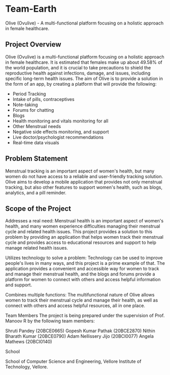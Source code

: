 
# Team-Earth
Olive (Ovulive) - A multi-functional platform focusing on a holistic approach in female healthcare.

## Project Overview

Olive (Ovulive) is a multi-functional platform focusing on a holistic approach in female healthcare. It is estimated that females make up about 49.58% of the world population, and it is crucial to take precautions to shield the reproductive health against infections, damage, and issues, including specific long-term health issues. The aim of Olive is to provide a solution in the form of an app, by creating a platform that will provide the following:

- Period Tracking
- Intake of pills, contraceptives
- Note-taking
- Forums for chatting
- Blogs
- Health monitoring and vitals monitoring for all
- Other Menstrual needs
- Negative side effects monitoring, and support
- Live doctor/psychologist recommendations
- Real-time data visuals

## Problem Statement

Menstrual tracking is an important aspect of women's health, but many women do not have access to a reliable and user-friendly tracking solution. Olive aims to develop a mobile application that provides not only menstrual tracking, but also other features to support women's health, such as blogs, analytics, and a pill reminder.

## Scope of the Project

Addresses a real need: Menstrual health is an important aspect of women's health, and many women experience difficulties managing their menstrual cycle and related health issues. This project provides a solution to this problem by providing an application that helps women track their menstrual cycle and provides access to educational resources and support to help manage related health issues.

Utilizes technology to solve a problem: Technology can be used to improve people's lives in many ways, and this project is a prime example of that. The application provides a convenient and accessible way for women to track and manage their menstrual health, and the blogs and forums provide a platform for women to connect with others and access helpful information and support.

Combines multiple functions: The multifunctional nature of Olive allows women to track their menstrual cycle and manage their health, as well as connect with others and access helpful resources, all in one place.

Team Members
The project is being prepared under the supervision of Prof. Manoov R by the following team members:

Shruti Pandey (20BCE0665)
Gopesh Kumar Pathak (20BCE2870)
Nithin Bharath Kumar (20BCE0790)
Adam Nellissery Jijo (20BCI0077)
Angela Mathews (20BCI0140)

School

School of Computer Science and Engineering, Vellore Institute of Technology, Vellore.
